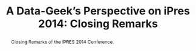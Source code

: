 ---
abstract: Closing Remarks of the iPRES 2014 Conference.
creators:
- Treloar, Andrew
date: null
document_url: https://services.phaidra.univie.ac.at/api/object/o:378134/download
grand_parent: iPRES
institutions: []
keywords: []
landing_page_url: https://phaidra.univie.ac.at/o:378134
language: eng
layout: publication
license: CC BY-NC-SA 3.0 AT
notes_url: null
parent: iPRES 2014
publication_type: paper
size: 51526
slides_url: null
source_name: iPRES
stream_url: null
title: 'A Data-Geek’s Perspective on iPres 2014: Closing Remarks '
year: 2014
---
